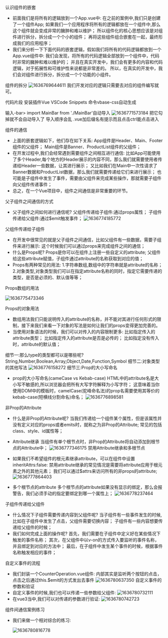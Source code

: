 认识组件的嵌套
- 前面我们是将所有的逻辑放到一个App.vue中:
   在之前的案例中,我们只是创建了一个组件App;
   如果我们一个应用程序将所有的逻辑都放在一个组件中,那么这个组件就会变成非常的臃肿和难以维护；
   所以组件化的核心思想应该是对组件进行拆分，拆分成一个个小的组件；
   再将这些组件组合嵌套在一起，最终形成我们的应用程序；
- 我们来分析一下下面代码的嵌套逻辑，假如我们将所有的代码逻辑都放到一个App.vue组件中:
    我们会发现，将所有的代码逻辑全部放到一个组件中，代码时非常的臃肿和难以维护的；
    并且在真实开发中，我们会有更多的内容和代码逻辑，对于拓展性和可维护性来说都是非常差的。
    所以，在真实的开发中，我们会对组件进行拆分，拆分成一个个功能的小组件。

组件的拆分
![1636769644611](assets/1636769644611.png)
我们开发对应的逻辑只需要去对应的组件编写就可。

代码片段 安装插件Vue VSCode Snippets
命令vbase-css自动生成

输入<main-bar></main>-bar>
import MainBar from './MainBar'自动导入
![1636771573184](assets/1636771573184.png)
把它勾掉就不会自动导入了  导入顺序会乱
.vue加后缀名有提示而且点击ctrl能点击进入

组件的通信
- 上面的嵌套逻辑如下，他们存在如下关系:
    App组件是Header、Main、Footer组件的父组件；
    Main组件是Banner、ProductList组件的父组件；
- 在开发过程中,我们会经常遇到需要组件之间相互进行通信:
   比如App可能使用了多个Header,每个地方的Header展示的内容不同，那么我们就需要使用者传递给Header一些数据，让其进行展示；
   又比如我们在Main中一次性请求了Banner数据和ProductList数据，那么我们就需要传递给它们来进行展示；
   也可能是子组件中发生了事件，需要由父组件来完成某些操作，那就需要子组件向父组件传递事件；
- 总之，在一个Vue项目中，组件之间通信是非常重要的环节。

父子组件之间通信的方式
- 父子组件之间如何进行通信呢?
   父组件传递给子组件:通过props属性；
   子组件传递给父组件:通过$emit触发事件；
   ![1636774185772](assets/1636774185772.png)

父组件传递给子组件
- 在开发中很常见的就是父子组件之间通信，比如父组件有一些数据，需要子组件来进行展示:
   这个时候我们可以通过props来完成组件之间的通信；
- 什么是Props呢?
   Props是你可以在组件上注册一些自定义的attribute;
   父组件给这些attribute赋值，子组件通过attribute的名称获取到对应的值；
- Props有两种常见的用法:
   1.字符串数组,数组中的字符串就是attribute的名称；
   2.对象类型,对象类型我们可以在指定attribute名称的同时，指定它需要传递的类型，是否是必须的、默认值等等；

Props数组的用法

![1636775473346](assets/1636775473346.png)

Props的对象用法
- 数组用法我们只能说明传入的attribute的名称，并不能对其进行任何形式的限制，接下来我们来看一下对象的写法是如何让我们的props变得更加完善的。
- 当使用对象语法的时候，我们可以对传入的内容限制更多:
    比如指定传入的attribute类型；
    比如指定传入的attribute是否是必传的；
    比如指定没有传入时，attribute的默认值；

细节一:那么type的类型都可以是哪些呢?
   String,Number,Boolean,Array,Object,Date,Function,Symbol
细节二:对象类型的其他写法
![1636776158272](assets/1636776158272.png)
细节三:Prop的大小写命名
- prop的大小写命名(cameCase vs Kebab-case)
  HTML中的attribute名是大小写不敏感的,所以浏览器会把所有大写字符解释为小写字符；
  这意味着当你使用DOM中的模板时，camelCase(驼峰命名法)的prop名需要使用其等价的kebab-case(短横线分割命名)命名；
  ![1636776898581](assets/1636776898581.png)

非Prop的Attribute
- 什么是非Prop的Attribute呢?
    当我们传递给一个组件某个属性，但是该属性并没有定义对应的props或者emits时，就称之为非Prop的Attribute;
    常见的包括class、style、id属性等；
    
- Attribute继承
    当组件有单个根节点时，非Prop的Attribute将自动添加到根节点的Attribute中；
    ![1636777346175](assets/1636777346175.png)
禁用Attribute继承和多根节点
    
- 如果我们不希望组件的根元素继承attribute，可以在组件中设置inheritAttrs:false:
   禁用attribute继承的常见情况是需要将attribute应用于根元素之外的其他元素；
   我们可以通过$attrs来访问所有的非props的attribute;
   ![1636777864403](assets/1636777864403.png)
   
- 多个根节点的attribute
  多个根节点的attribute如果没有显示的绑定，那么会报警告，我们必须手动的指定要绑定到哪一个属性上；
  ![1636778237464](assets/1636778237464.png)

子组件传递给父组件
- 什么情况下子组件需要传递内容到父组件呢?
   当子组件有一些事件发生的时候,比如在子组件中发生了点击，父组件需要切换内容；
   子组件有一些内容想要传递给父组件的时候；
- 我们如何完成上面的操作呢?
   首先，我们需要在子组件中定义好在某些情况下触发的事件名称；
   其次，在父组件中以v-on的方式传入要监听的事件名称，并且绑定到对应的方法中；
   最后，在子组件中发生某个事件的时候，根据事件名称触发相应的事件；

自定义事件的流程
- 我们封装一个CounterOperation.vue组件:
   内部其实是监听两个按钮的点击，点击之后通过this.$emit的方式发出去事件
   ![1636780637350](assets/1636780637350.png)
自定义事件的参数和验证
- 自定义事件的时候,我们也可以传递一些参数给父组件:
   ![1636780732111](assets/1636780732111.png)
- 在vue3当中,我们可以对传递的参数进行验证:
   ![1636780742723](assets/1636780742723.png)

组件间通信案例练习
- 我们来做一个相对综合的练习:

  ![1636780816778](assets/1636780816778.png)

